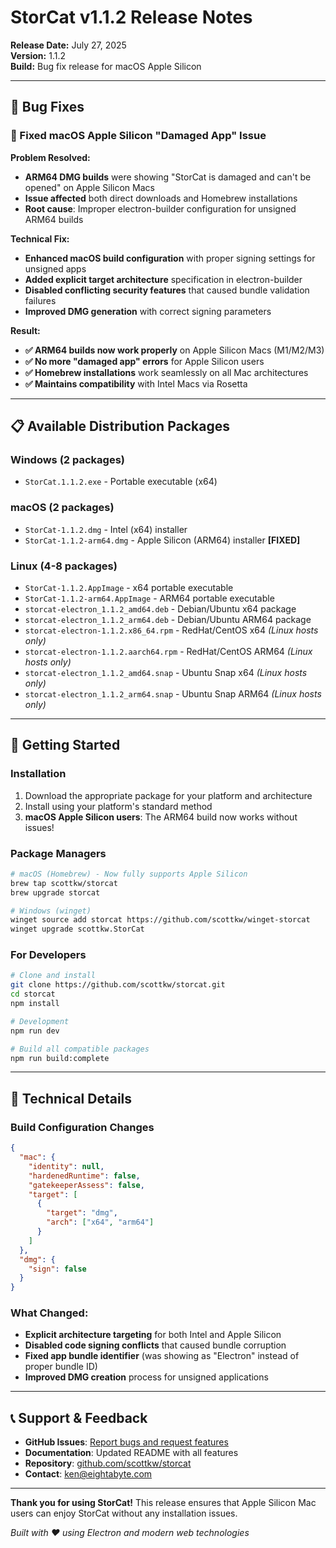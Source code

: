 # StorCat v1.1.2 Release Notes

**Release Date:** July 27, 2025  
**Version:** 1.1.2  
**Build:** Bug fix release for macOS Apple Silicon

---

## 🐛 Bug Fixes

### **🍎 Fixed macOS Apple Silicon "Damaged App" Issue**

**Problem Resolved:**
- **ARM64 DMG builds** were showing "StorCat is damaged and can't be opened" on Apple Silicon Macs
- **Issue affected** both direct downloads and Homebrew installations
- **Root cause**: Improper electron-builder configuration for unsigned ARM64 builds

**Technical Fix:**
- **Enhanced macOS build configuration** with proper signing settings for unsigned apps
- **Added explicit target architecture** specification in electron-builder
- **Disabled conflicting security features** that caused bundle validation failures
- **Improved DMG generation** with correct signing parameters

**Result:**
- **✅ ARM64 builds now work properly** on Apple Silicon Macs (M1/M2/M3)
- **✅ No more "damaged app" errors** for Apple Silicon users
- **✅ Homebrew installations** work seamlessly on all Mac architectures
- **✅ Maintains compatibility** with Intel Macs via Rosetta

---

## 📋 Available Distribution Packages

### **Windows** (2 packages)
- `StorCat.1.1.2.exe` - Portable executable (x64)

### **macOS** (2 packages)
- `StorCat-1.1.2.dmg` - Intel (x64) installer
- `StorCat-1.1.2-arm64.dmg` - Apple Silicon (ARM64) installer **[FIXED]**

### **Linux** (4-8 packages)
- `StorCat-1.1.2.AppImage` - x64 portable executable
- `StorCat-1.1.2-arm64.AppImage` - ARM64 portable executable
- `storcat-electron_1.1.2_amd64.deb` - Debian/Ubuntu x64 package
- `storcat-electron_1.1.2_arm64.deb` - Debian/Ubuntu ARM64 package
- `storcat-electron-1.1.2.x86_64.rpm` - RedHat/CentOS x64 *(Linux hosts only)*
- `storcat-electron-1.1.2.aarch64.rpm` - RedHat/CentOS ARM64 *(Linux hosts only)*
- `storcat-electron_1.1.2_amd64.snap` - Ubuntu Snap x64 *(Linux hosts only)*
- `storcat-electron_1.1.2_arm64.snap` - Ubuntu Snap ARM64 *(Linux hosts only)*

---

## 🚀 Getting Started

### **Installation**
1. Download the appropriate package for your platform and architecture
2. Install using your platform's standard method
3. **macOS Apple Silicon users**: The ARM64 build now works without issues!

### **Package Managers**
```bash
# macOS (Homebrew) - Now fully supports Apple Silicon
brew tap scottkw/storcat
brew upgrade storcat

# Windows (winget)
winget source add storcat https://github.com/scottkw/winget-storcat
winget upgrade scottkw.StorCat
```

### **For Developers**
```bash
# Clone and install
git clone https://github.com/scottkw/storcat.git
cd storcat
npm install

# Development
npm run dev

# Build all compatible packages
npm run build:complete
```

---

## 🔧 Technical Details

### **Build Configuration Changes**
```json
{
  "mac": {
    "identity": null,
    "hardenedRuntime": false,
    "gatekeeperAssess": false,
    "target": [
      {
        "target": "dmg",
        "arch": ["x64", "arm64"]
      }
    ]
  },
  "dmg": {
    "sign": false
  }
}
```

### **What Changed:**
- **Explicit architecture targeting** for both Intel and Apple Silicon
- **Disabled code signing conflicts** that caused bundle corruption
- **Fixed app bundle identifier** (was showing as "Electron" instead of proper bundle ID)
- **Improved DMG creation** process for unsigned applications

---

## 📞 Support & Feedback

- **GitHub Issues**: [Report bugs and request features](https://github.com/scottkw/storcat/issues)
- **Documentation**: Updated README with all features
- **Repository**: [github.com/scottkw/storcat](https://github.com/scottkw/storcat)
- **Contact**: ken@eightabyte.com

---

**Thank you for using StorCat!** This release ensures that Apple Silicon Mac users can enjoy StorCat without any installation issues.

*Built with ❤️ using Electron and modern web technologies*